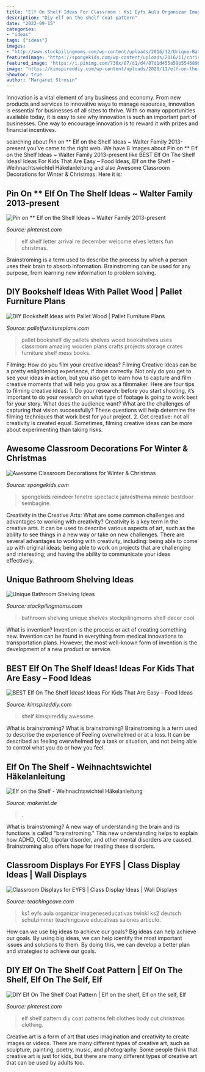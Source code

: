 ```yaml
---
title: "Elf On Shelf Ideas For Classroom : Ks1 Eyfs Aula Organizar Imageneseducativas Twinkl Ks2 Deutsch Schulzimmer Teachingcave Educativas Salones Artículo"
description: "Diy elf on the shelf coat pattern"
date: "2022-09-15"
categories:
- "ideas"
tags: ["ideas"]
images:
- "http://www.stockpilingmoms.com/wp-content/uploads/2016/12/Unique-Bathroom-Shelving-Ideas.jpg"
featuredImage: "https://spongekids.com/wp-content/uploads/2016/11/christmas-bulletin-board/16-christmas-bulletin-board-ideas.jpg"
featured_image: "https://i.pinimg.com/736x/87/d1/d4/87d1d455a59b554689bc8b49fc896684--elf-on-shelf-coat-patterns.jpg"
image: "https://kimspireddiy.com/wp-content/uploads/2020/11/elf-on-the-shelf-food-1-1.jpg"
ShowToc: true
author: "Margaret Strosin"
---
```



Innovation is a vital element of any business and economy. From new products and services to innovative ways to manage resources, innovation is essential for businesses of all sizes to thrive. With so many opportunities available today, it is easy to see why innovation is such an important part of businesses. One way to encourage innovation is to reward it with prizes and financial incentives.

	

		
searching about Pin on ** Elf on the Shelf Ideas ~ Walter Family 2013-present you've came to the right web. We have 8 Images about Pin on ** Elf on the Shelf Ideas ~ Walter Family 2013-present like BEST Elf On The Shelf Ideas! Ideas For Kids That Are Easy – Food Ideas, Elf on the Shelf - Weihnachtswichtel Häkelanleitung and also Awesome Classroom Decorations for Winter &amp; Christmas. Here it is:
		
    
## Pin On ** Elf On The Shelf Ideas ~ Walter Family 2013-present

<img loading=lazy src="https://i.pinimg.com/736x/52/bc/8c/52bc8c22b8ce8e3588bfb05871b17dd2.jpg" onerror="this.onerror=null;this.src='https://tse4.mm.bing.net/th?id=OIP.YtxKoAOw90CdpNidpmw0_wHaJ4&amp;pid=15.1';" alt="Pin on ** Elf on the Shelf Ideas ~ Walter Family 2013-present">

_Source: pinterest.com_

>elf shelf letter arrival re december welcome elves letters fun christmas. 

	

Brainstroming is a term used to describe the process by which a person uses their brain to absorb information. Brainstroming can be used for any purpose, from learning new information to problem solving.

    
## DIY Bookshelf Ideas With Pallet Wood | Pallet Furniture Plans

<img loading=lazy src="http://palletfurnitureplans.com/wp-content/uploads/2013/09/pallet-bookshelf-4.jpg" onerror="this.onerror=null;this.src='https://tse3.mm.bing.net/th?id=OIP.G9brGzUQ9FtzQf_DmUiO5gHaJ6&amp;pid=15.1';" alt="DIY Bookshelf Ideas with Pallet Wood | Pallet Furniture Plans">

_Source: palletfurnitureplans.com_

>pallet bookshelf diy pallets shelves wood bookshelves uses classroom amazing wooden plans crafts projects storage crates furniture shelf mess books. 

	

Filming: How do you film your creative ideas?
Filming Creative Ideas can be a pretty enlightening experience, if done correctly. Not only do you get to see your ideas in action, but you also get to learn how to capture and film creative moments that will help you grow as a filmmaker. Here are four tips to filming creative ideas: 1. Do your research: before you start shooting, it’s important to do your research on what type of footage is going to work best for your story. What does the audience want? What are the challenges of capturing that vision successfully? These questions will help determine the filming techniques that work best for your project. 2. Get creative: not all creativity is created equal. Sometimes, filming creative ideas can be more about experimenting than taking risks.

    
## Awesome Classroom Decorations For Winter &amp; Christmas

<img loading=lazy src="https://spongekids.com/wp-content/uploads/2016/11/christmas-bulletin-board/16-christmas-bulletin-board-ideas.jpg" onerror="this.onerror=null;this.src='https://tse2.mm.bing.net/th?id=OIP.zg1GltAQEeDMpy2IHtnFsQHaJ6&amp;pid=15.1';" alt="Awesome Classroom Decorations for Winter &amp; Christmas">

_Source: spongekids.com_

>spongekids reindeer fenetre spectacle jahresthema minnie bestdoor sembagine. 

	

Creativity in the Creative Arts: What are some common challenges and advantages to working with creativity?
Creativity is a key term in the creative arts. It can be used to describe various aspects of art, such as the ability to see things in a new way or take on new challenges. There are several advantages to working with creativity, including: being able to come up with original ideas; being able to work on projects that are challenging and interesting; and having the ability to communicate your ideas effectively.

    
## Unique Bathroom Shelving Ideas

<img loading=lazy src="http://www.stockpilingmoms.com/wp-content/uploads/2016/12/Unique-Bathroom-Shelving-Ideas.jpg" onerror="this.onerror=null;this.src='https://tse3.mm.bing.net/th?id=OIP.Ni_EHySDO9zz0rpMAkyycwHaLI&amp;pid=15.1';" alt="Unique Bathroom Shelving Ideas">

_Source: stockpilingmoms.com_

>bathroom shelving unique shelves stockpilingmoms shelf decor cool. 

	

What is invention?
Invention is the process or act of creating something new. Invention can be found in everything from medical innovations to transportation plans. However, the most well-known form of invention is the development of a new product or service.

    
## BEST Elf On The Shelf Ideas! Ideas For Kids That Are Easy – Food Ideas

<img loading=lazy src="https://kimspireddiy.com/wp-content/uploads/2020/11/elf-on-the-shelf-food-1-1.jpg" onerror="this.onerror=null;this.src='https://tse3.mm.bing.net/th?id=OIP.J-xH-VfnANAOxBa-2-yn3gHaNM&amp;pid=15.1';" alt="BEST Elf On The Shelf Ideas! Ideas For Kids That Are Easy – Food Ideas">

_Source: kimspireddiy.com_

>shelf kimspireddiy awesome. 

	

What is brainstroming?
What is brainstroming? Brainstroming is a term used to describe the experience of Feeling overwhelmed or at a loss. It can be described as feeling overwhelmed by a task or situation, and not being able to control what you do or how you feel.

    
## Elf On The Shelf - Weihnachtswichtel Häkelanleitung

<img loading=lazy src="https://storage.makerist.de/uploads/orderable_image/287671/image/zoom_image_0d1cc6d5.jpg" onerror="this.onerror=null;this.src='https://tse1.mm.bing.net/th?id=OIP.vlHP-Rcxw3YenmLSq0c_hwHaNL&amp;pid=15.1';" alt="Elf on the Shelf - Weihnachtswichtel Häkelanleitung">

_Source: makerist.de_

>. 

	

What is brainstroming?
A new way of understanding the brain and its functions is called "brainstroming." This new understanding helps to explain how ADHD, OCD, bipolar disorder, and other mental disorders are caused. Brainstroming also offers hope for treating these disorders.

    
## Classroom Displays For EYFS | Class Display Ideas | Wall Displays

<img loading=lazy src="https://www.teachingcave.com/wp-content/uploads/2013/10/book-corner-display.jpg" onerror="this.onerror=null;this.src='https://tse2.mm.bing.net/th?id=OIP.ksGptN9p32AgdKayTe1VNAHaNK&amp;pid=15.1';" alt="Classroom Displays for EYFS | Class Display Ideas | Wall Displays">

_Source: teachingcave.com_

>ks1 eyfs aula organizar imageneseducativas twinkl ks2 deutsch schulzimmer teachingcave educativas salones artículo. 

	

How can we use big ideas to achieve our goals?
Big ideas can help achieve our goals. By using big ideas, we can help identify the most important issues and solutions to them. By doing this, we can develop a better plan and strategies to achieve our goals.

    
## DIY Elf On The Shelf Coat Pattern | Elf On The Shelf, Elf On The Self, Elf

<img loading=lazy src="https://i.pinimg.com/736x/87/d1/d4/87d1d455a59b554689bc8b49fc896684--elf-on-shelf-coat-patterns.jpg" onerror="this.onerror=null;this.src='https://tse3.mm.bing.net/th?id=OIP.DO5okTtbCZM24feD2493CQHaLJ&amp;pid=15.1';" alt="DIY Elf On The Shelf Coat Pattern | Elf on the shelf, Elf on the self, Elf">

_Source: pinterest.com_

>elf shelf pattern diy coat patterns felt clothes body cut christmas clothing. 

	

Creative art is a form of art that uses imagination and creativity to create images or videos. There are many different types of creative art, such as sculpture, painting, poetry, music, and photography. Some people think that creative art is just for kids, but there are many different types of creative art that can be used by adults too.

